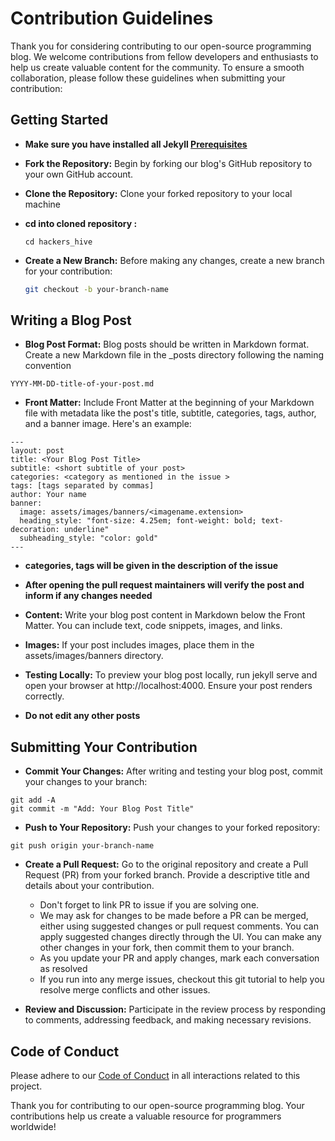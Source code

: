 
# Contribution Guidelines

Thank you for considering contributing to our open-source programming blog. We welcome contributions from fellow developers and enthusiasts to help us create valuable content for the community. To ensure a smooth collaboration, please follow these guidelines when submitting your contribution:

## Getting Started
- **Make sure you have installed all Jekyll [Prerequisites](https://jekyllrb.com/docs/installation/)**

- **Fork the Repository:** Begin by forking our blog's GitHub repository to your own GitHub account.

- **Clone the Repository:** Clone your forked repository to your local machine

- **cd into cloned repository :**
  ```
  cd hackers_hive
  ```

- **Create a New Branch:** Before making any changes, create a new branch for your contribution:
  ```bash
  git checkout -b your-branch-name

## Writing a Blog Post
- **Blog Post Format:** Blog posts should be written in Markdown format. Create a new Markdown file in the _posts directory following the naming convention 
```
YYYY-MM-DD-title-of-your-post.md
```
- **Front Matter:** Include Front Matter at the beginning of your Markdown file with metadata like the post's title, subtitle, categories, tags, author, and a banner image. Here's an example:
```
---
layout: post
title: <Your Blog Post Title>
subtitle: <short subtitle of your post>
categories: <category as mentioned in the issue >
tags: [tags separated by commas]
author: Your name 
banner:
  image: assets/images/banners/<imagename.extension>
  heading_style: "font-size: 4.25em; font-weight: bold; text-decoration: underline"
  subheading_style: "color: gold"
---

```
- **categories, tags will be given in the description of the issue**
- **After opening the pull request maintainers will verify the post and inform if any changes needed**

- **Content:** Write your blog post content in Markdown below the Front Matter. You can include text, code snippets, images, and links.

- **Images:** If your post includes images, place them in the assets/images/banners directory.

- **Testing Locally:** To preview your blog post locally, run jekyll serve and open your browser at http://localhost:4000. Ensure your post renders correctly.
  
- **Do not edit any other posts**

## Submitting Your Contribution
- **Commit Your Changes:** After writing and testing your blog post, commit your changes to your branch:

``` 
git add -A
git commit -m "Add: Your Blog Post Title"
```

- **Push to Your Repository:** Push your changes to your forked repository:

```
git push origin your-branch-name
```

- **Create a Pull Request:** Go to the original repository and create a Pull Request (PR) from your forked branch. Provide a descriptive title and details about your contribution.
  - Don't forget to link PR to issue if you are solving one.
  - We may ask for changes to be made before a PR can be merged, either using suggested changes or pull request comments. You can apply suggested changes directly through the UI. You can make any       other changes in your fork, then commit them to your branch.
  - As you update your PR and apply changes, mark each conversation as resolved
  - If you run into any merge issues, checkout this git tutorial to help you resolve merge conflicts and other issues.

- **Review and Discussion:** Participate in the review process by responding to comments, addressing feedback, and making necessary revisions.

## Code of Conduct

Please adhere to our [Code of Conduct](https://github.com/Grimm-s-Alchemy-Chamber/hackers_hive/blob/main/CodeOfConduct.md) in all interactions related to this project.

Thank you for contributing to our open-source programming blog. Your contributions help us create a valuable resource for programmers worldwide!
